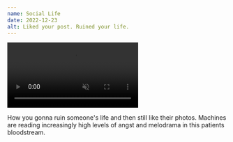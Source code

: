 ```yaml
---
name: Social Life
date: 2022-12-23
alt: Liked your post. Ruined your life.
---
```


<video src='/assets/art/social-life.webm' type='video/webm' autoplay='' muted=''></video>

How you gonna ruin someone's life and then still like their photos. Machines are reading increasingly high levels of angst and melodrama in this patients bloodstream.
